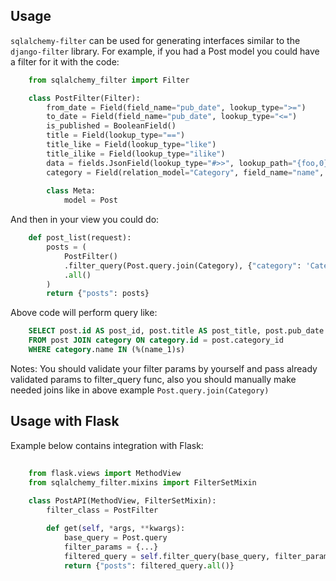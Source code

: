 Usage
-----

`sqlalchemy-filter` can be used for generating interfaces similar to the `django-filter`
library. For example, if you had a Post model you could have a
filter for it with the code:

```python
    from sqlalchemy_filter import Filter

    class PostFilter(Filter):
        from_date = Field(field_name="pub_date", lookup_type=">=")
        to_date = Field(field_name="pub_date", lookup_type="<=")
        is_published = BooleanField()
        title = Field(lookup_type="==")
        title_like = Field(lookup_type="like")
        title_ilike = Field(lookup_type="ilike")
        data = fields.JsonField(lookup_type="#>>", lookup_path="{foo,0}", not_equal=True)
        category = Field(relation_model="Category", field_name="name", lookup_type="in")
    
        class Meta:
            model = Post
```

And then in your view you could do:

```python
    def post_list(request):
        posts = (
            PostFilter()
            .filter_query(Post.query.join(Category), {"category": 'Category 1'})
            .all()
        )
        return {"posts": posts}

```    
Above code will perform query like:
```sql
    SELECT post.id AS post_id, post.title AS post_title, post.pub_date AS post_pub_date, post.is_published AS post_is_published, post.category_id AS post_category_id 
    FROM post JOIN category ON category.id = post.category_id 
    WHERE category.name IN (%(name_1)s)
```
Notes:
    You should validate your filter params by yourself and pass already validated params to filter_query func, 
    also you should manually make needed joins like in above example ``Post.query.join(Category)``

Usage with Flask
--------------------------------

Example below contains integration with Flask:

```python
    
    from flask.views import MethodView
    from sqlalchemy_filter.mixins import FilterSetMixin
    
    class PostAPI(MethodView, FilterSetMixin):
        filter_class = PostFilter

        def get(self, *args, **kwargs):
            base_query = Post.query
            filter_params = {...}
            filtered_query = self.filter_query(base_query, filter_params)
            return {"posts": filtered_query.all()}
```
